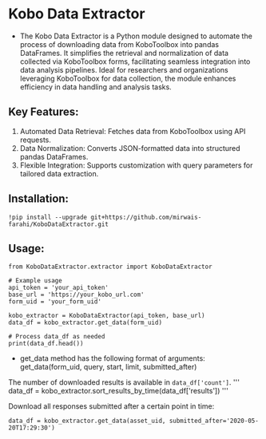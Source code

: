 # Kobo Data Extractor
- The Kobo Data Extractor is a Python module designed to automate the process of downloading data from KoboToolbox into pandas DataFrames. It simplifies the retrieval and normalization of data collected via KoboToolbox forms, facilitating seamless integration into data analysis pipelines. Ideal for researchers and organizations leveraging KoboToolbox for data collection, the module enhances efficiency in data handling and analysis tasks.

## Key Features:
1. Automated Data Retrieval: Fetches data from KoboToolbox using API requests.
2. Data Normalization: Converts JSON-formatted data into structured pandas DataFrames.
3. Flexible Integration: Supports customization with query parameters for tailored data extraction.

## Installation:
```
!pip install --upgrade git+https://github.com/mirwais-farahi/KoboDataExtractor.git

```
## Usage:
```
from KoboDataExtractor.extractor import KoboDataExtractor

# Example usage
api_token = 'your_api_token'
base_url = 'https://your_kobo_url.com'
form_uid = 'your_form_uid'

kobo_extractor = KoboDataExtractor(api_token, base_url)
data_df = kobo_extractor.get_data(form_uid)

# Process data_df as needed
print(data_df.head())
```

- get_data method has the following format of arguments: get_data(form_uid, query, start, limit, submitted_after)

The number of downloaded results is available in ``data_df['count']``.
'''
data_df = kobo_extractor.sort_results_by_time(data_df['results'])
'''

Download all responses submitted after a certain point in time:

```
data_df = kobo_extractor.get_data(asset_uid, submitted_after='2020-05-20T17:29:30')
```
